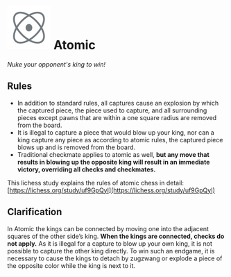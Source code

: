 # ![Atomic](https://github.com/gbtami/pychess-variants/blob/master/static/icons/Atomic.svg) Atomic

_Nuke your opponent's king to win!_

## Rules

* In addition to standard rules, all captures cause an explosion by which the captured piece, the piece used to capture, and all surrounding pieces except pawns that are within a one square radius are removed from the board.
* It is illegal to capture a piece that would blow up your king, nor can a king capture any piece as according to atomic rules, the captured piece blows up and is removed from the board.
* Traditional checkmate applies to atomic as well, **but any move that results in blowing up the opposite king will result in an immediate victory, overriding all checks and checkmates.**

This lichess study explains the rules of atomic chess in detail: [https://lichess.org/study/uf9GpQyI](https://lichess.org/study/uf9GpQyI)

## Clarification

In Atomic the kings can be connected by moving one into the adjacent squares of the other side’s king. **When the kings are connected, checks do not apply.** As it is illegal for a capture to blow up your own king, it is not possible to capture the other king directly. To win such an endgame, it is necessary to cause the kings to detach by zugzwang or explode a piece of the opposite color while the king is next to it.
